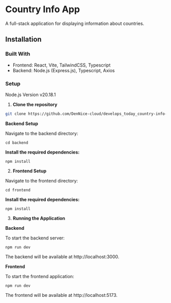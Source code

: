 # Country Info App

A full-stack application for displaying information about countries.

## Installation

### Built With

 - Frontend: React, Vite, TailwindCSS, Typescript
 - Backend: Node.js (Express.js), Typescript, Axios

### Setup

Node.js Version v20.18.1

1. **Clone the repository**

```bash
git clone https://github.com/DenNice-cloud/develops_today_country-info-app.git
```

**Backend Setup**

Navigate to the backend directory:
```
cd backend
```

**Install the required dependencies:**
```
npm install
```

2. **Frontend Setup**

Navigate to the frontend directory:
```
cd frontend
```

**Install the required dependencies:**
```
npm install
```

3. **Running the Application**

**Backend**

To start the backend server:
```
npm run dev
```
The backend will be available at http://localhost:3000.

**Frontend**

To start the frontend application:
```
npm run dev
```
The frontend will be available at http://localhost:5173.
